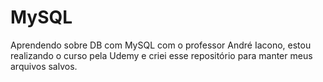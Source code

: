 # MySQL
Aprendendo sobre DB com MySQL com o professor André Iacono, estou realizando o curso pela Udemy e criei esse repositório para manter meus arquivos salvos.
